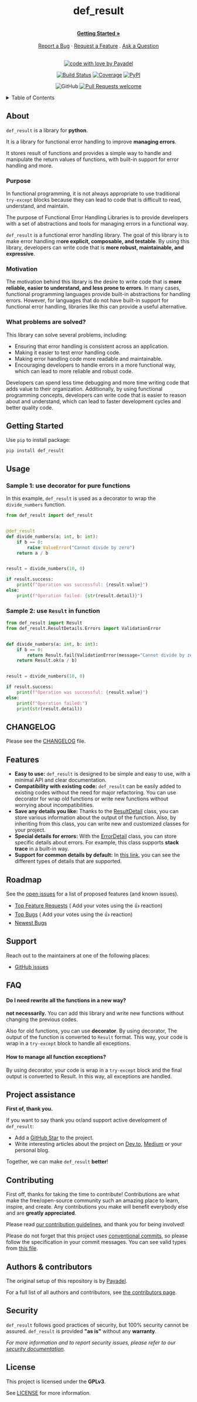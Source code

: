<div align="center">
  <h1>def_result</h1>
  <br />
  <a href="#getting-started"><strong>Getting Started »</strong></a>
  <br />
  <br />
  <a href="https://github.com/Payadel/def_result/issues/new?assignees=&labels=scope-bug&template=BUG_REPORT.md&title=bug%3A+">Report a Bug</a>
  ·
  <a href="https://github.com/Payadel/def_result/issues/new?assignees=&labels=scope-enhancement&template=FEATURE_REQUEST.md&title=feat%3A+">Request a Feature</a>
  .
  <a href="https://github.com/Payadel/def_result/issues/new?assignees=&labels=help-wanted&template=SUPPORT_QUESTION.md&title=support%3A+">Ask a Question</a>
</div>

<div align="center">
<br />

[![code with love by Payadel](https://img.shields.io/badge/%3C%2F%3E%20with%20%E2%99%A5%20by-Payadel-ff1414.svg?style=flat-square)](https://github.com/Payadel)

[![Build Status](https://img.shields.io/github/actions/workflow/status/Payadel/def_result/build.yaml?branch=dev)](https://github.com/Payadel/def_result/actions/workflows/build.yaml?query=branch%3Adev)
[![Coverage](https://img.shields.io/badge/coverage-100%25-brightgreen.svg)](coverage.md)
[![PyPI](https://img.shields.io/pypi/v/def_result.svg)](https://pypi.org/project/def_result/)

![GitHub](https://img.shields.io/github/license/Payadel/def_result)
[![Pull Requests welcome](https://img.shields.io/badge/PRs-welcome-ff69b4.svg?style=flat-square)](https://github.com/Payadel/def_result/issues?q=is%3Aissue+is%3Aopen)



</div>
<details>
<summary>Table of Contents</summary>

- [About](#about)
    - [Purpose](#Purpose)
    - [Motivation](#Motivation)
    - [What problems are solved?](#what-problems-are-solved)
- [Getting Started](#getting-started)
- [Usage](#usage)
    - [Documentation](#documentation)
- [CHANGELOG](#changelog)
- [Features](#features)
- [Roadmap](#roadmap)
- [Support](#support)
- [FAQ](#faq)
- [Project assistance](#project-assistance)
- [Contributing](#contributing)
- [Authors & contributors](#authors--contributors)
- [Security](#security)
- [License](#license)
</details>

## About

`def_result` is a library for **python**.

It is a library for functional error handling to improve **managing errors**.

It stores result of functions and provides a simple way to handle and manipulate the return values of functions, with built-in support for error
handling and more.

### Purpose

In functional programming, it is not always appropriate to use traditional `try-except` blocks because they can lead to code
that is difficult to read, understand, and maintain.

The purpose of Functional Error Handling Libraries is to provide developers with a set of abstractions and tools for
managing errors in a functional way.

`def_result` is a functional error handling library. The goal of this library is to make error handling m**ore explicit, composable, and testable**. By using this library, developers can write code that is **more robust, maintainable, and expressive**.

### Motivation

The motivation behind this library is the desire to write code that is **more reliable, easier to understand, and less
prone to errors**. In many cases, functional programming languages provide built-in abstractions for handling errors.
However, for languages that do not have built-in support for functional error handling, libraries like this can provide
a useful alternative.

### What problems are solved?

This library can solve several problems, including:

- Ensuring that error handling is consistent across an application.
- Making it easier to test error handling code.
- Making error handling code more readable and maintainable.
- Encouraging developers to handle errors in a more functional way, which can lead to more reliable and robust code.

Developers
can spend less time debugging and more time writing code that adds value to their organization. Additionally, by using
functional programming concepts, developers can write code that is easier to reason about and understand, which can lead
to faster development cycles and better quality code.

## Getting Started

Use `pip` to install package:

`pip install def_result`

## Usage

### Sample 1: use decorator for pure functions

In this example, `def_result` is used as a decorator to wrap the `divide_numbers` function.

```python
from def_result import def_result


@def_result
def divide_numbers(a: int, b: int):
    if b == 0:
        raise ValueError("Cannot divide by zero")
    return a / b


result = divide_numbers(10, 0)

if result.success:
    print(f"Operation was successful: {result.value}")
else:
    print(f"Operation failed: {str(result.detail)}")
```

### Sample 2: use `Result` in function

```python
from def_result import Result
from def_result.ResultDetails.Errors import ValidationError


def divide_numbers(a: int, b: int):
    if b == 0:
        return Result.fail(ValidationError(message="Cannot divide by zero"))
    return Result.ok(a / b)


result = divide_numbers(10, 0)

if result.success:
    print(f"Operation was successful: {result.value}")
else:
    print(f"Operation failed:")
    print(str(result.detail))

```

## CHANGELOG

Please see the [CHANGELOG](https://github.com/Payadel/def_result/blob/main/CHANGELOG.md) file.

## Features

- **Easy to use:** `def_result` is designed to be simple and easy to use, with a minimal API and clear documentation.
- **Compatibility with existing code:** `def_result` can be easily added to existing codes without the need for major
  refactoring. You can use decorator for wrap old functions or write new functions without worrying about incompatibilities.
- **Save any details you like:** Thanks to the [ResultDetail](https://github.com/Payadel/def_result/blob/main/def_result/ResultDetail.py) class, you can store various information about the output of the function. Also, by inheriting from this class, you can write new and customized classes for your project.
- **Special details for errors:** With the [ErrorDetail](https://github.com/Payadel/def_result/blob/main/def_result/ResultDetails/ErrorDetail.py) class, you can store specific details about errors. For example, this class supports **stack trace** in a built-in way.
- **Support for common details by default:** In [this link](https://github.com/Payadel/def_result/tree/main/def_result/ResultDetails), you can see the different types of details that are supported.

## Roadmap

See the [open issues](https://github.com/Payadel/def_result/issues) for a list of proposed features (and known issues).

- [Top Feature Requests](https://github.com/Payadel/def_result/issues?q=label%3Ascope-enhancement+is%3Aopen+sort%3Areactions-%2B1-desc) (
  Add your votes using the 👍 reaction)
- [Top Bugs](https://github.com/Payadel/def_result/issues?q=is%3Aissue+is%3Aopen+label%3Ascope-bug+sort%3Areactions-%2B1-desc) (
  Add your votes using the 👍 reaction)
- [Newest Bugs](https://github.com/Payadel/def_result/issues?q=is%3Aopen+is%3Aissue+label%3Ascope-bug)

## Support

Reach out to the maintainers at one of the following places:

- [GitHub issues](https://github.com/Payadel/def_result/issues/new?assignees=&labels=help-wanted&template=SUPPORT_QUESTION.md&title=support%3A+)

## FAQ

#### Do I need rewrite all the functions in a new way?

**not necessarily.** You can add this library and write new functions without changing the previous codes.

Also for old functions, you can use **decorator**. By using decorator, The output of the function is converted to `Result` format. This way, your code is wrap in a `try-except` block to handle all exceptions.

#### How to manage all function exceptions?

By using decorator, your code is wrap in a `try-except` block and the final output is converted to Result. In this way, all exceptions are handled.

## Project assistance

**First of, thank you.**

If you want to say thank you or/and support active development of `def_result`:

- Add a [GitHub Star](https://github.com/Payadel/def_result) to the project.
- Write interesting articles about the project on [Dev.to](https://dev.to/), [Medium](https://medium.com/) or your
  personal blog.

Together, we can make `def_result` **better**!

## Contributing

First off, thanks for taking the time to contribute! Contributions are what make the free/open-source community such an
amazing place to learn, inspire, and create. Any contributions you make will benefit everybody else and are **greatly
appreciated**.

Please read [our contribution guidelines](https://github.com/Payadel/def_result/blob/main/docs/CONTRIBUTING.md), and thank you for being involved!

Please do not forget that this project uses [conventional commits](https://www.conventionalcommits.org), so please follow the specification in your commit messages.
You can see valid types from [this file](https://github.com/Payadel/def_result/blob/main/.configs/commitlint.config.js).

## Authors & contributors

The original setup of this repository is by [Payadel](https://github.com/Payadel).

For a full list of all authors and contributors,
see [the contributors page](https://github.com/Payadel/def_result/contributors).

## Security

`def_result` follows good practices of security, but 100% security cannot be assured. `def_result` is provided **"as
is"** without any **warranty**.

_For more information and to report security issues, please refer to our [security documentation](https://github.com/Payadel/def_result/blob/main/docs/SECURITY.md)._

## License

This project is licensed under the **GPLv3**.

See [LICENSE](https://github.com/Payadel/def_result/blob/main/LICENSE) for more information.
